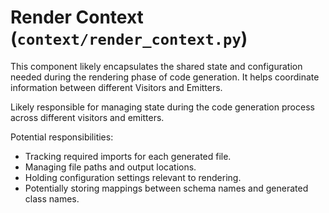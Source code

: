 # Render Context (`context/render_context.py`)

This component likely encapsulates the shared state and configuration needed during the rendering phase of code generation. It helps coordinate information between different Visitors and Emitters.

Likely responsible for managing state during the code generation process across different visitors and emitters.

Potential responsibilities:
*   Tracking required imports for each generated file.
*   Managing file paths and output locations.
*   Holding configuration settings relevant to rendering.
*   Potentially storing mappings between schema names and generated class names. 